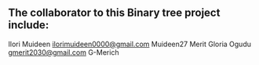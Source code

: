 ## The collaborator to this Binary tree project include:

Ilori Muideen <ilorimuideen0000@gmail.com> Muideen27
Merit Gloria Ogudu <gmerit2030@gmail.com> G-Merich
